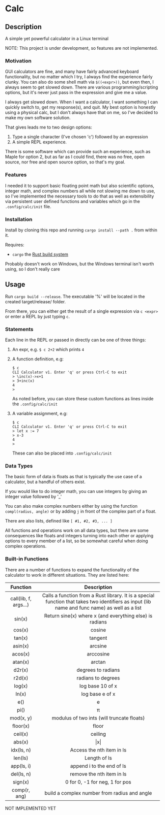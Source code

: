 # Calc

## Description

A simple yet powerful calculator in a Linux terminal

NOTE: This project is under development, so features are not implemented.

### Motivation

GUI calculators are fine, and many have fairly advanced keyboard functionality, but no matter which I try, I always find the experience fairly clunky. You can also do some shell math via `$((<expr>))`, but even then, I always seem to get slowed down. There are various programming/scripting options, but it's never just pass in the expression and give me a value.

I always get slowed down. When I want a calculator, I want something I can quickly switch to, get my response(s), and quit. My best option is honestly using a physical calc, but I don't always have that on me, so I've decided to make my own software solution.

That gives leads me to two design options:

1. Type a single character (I've chosen 'c') followed by an expression
2. A simple REPL experience.

There is some software which can provide such an experience, such as Maple for option 2, but as far as I could find, there was no free, open source, nor free and open source option, so that's my goal.

### Features

I needed it to support basic floating point math but also scientific options, integer math, and complex numbers all while not slowing me down to use, so I've implemented the necessary tools to do that as well as extensibility via persistent user defined functions and variables which go in the `.config/calc/init` file.
### Installation

Install by cloning this repo and running `cargo install --path .` from within it.

Requires:
- `cargo` the [Rust build system](https://www.rust-lang.org/tools/install)

Probably doesn't work on Windows, but the Windows terminal isn't worth using, so I don't really care

## Usage

Run `cargo build --release`. The executable '%' will be located in the created target/release/ folder.

From there, you can either get the result of a single expression via `c <expr>` or enter a REPL by just typing `c`.

### Statements

Each line in the REPL or passed in directly can be one of three things:

1. An expr, e.g. `$ c 2+2` which prints `4`
2. A function definition, e.g:
    
    ```
    $ c
    CLI Calculator v1. Enter 'q' or press Ctrl-C to exit
    > \inc(x)->x+1
    > 3+inc(x)
    4
    >
    ```
    
    As noted before, you can store these custom functions as lines inside the `.config/calc/init`

3. A variable assignment, e.g:
    
    ```
    $ c
    CLI Calculator v1. Enter 'q' or press Ctrl-C to exit
    > let x := 7
    > x-3
    4
    >
    ```
    
    These can also be placed into `.config/calc/init`

### Data Types

The basic form of data is floats as that is typically the use case of a calculator, but a handful of others exist.

If you would like to do integer math, you can use integers by giving an integer value followed by '\_'

You can also make complex numbers either by using the function `compl(radius, angle)` or by adding `j` in front of the complex part of a float.

There are also lists, defined like `[ #1, #2, #3, ... ]`

All functions and operations work on all data types, but there are some consequences like floats and integers turning into each other or applying options to every member of a list, so be somewhat careful when doing complex operations.

### Built-in Functions

There are a number of functions to expand the functionality of the calculator to work in different situations. They are listed here:

| Function | Description |
|:----:|:-----------:|
| call(lib, f, args...) | Calls a function from a Rust library. It is a special function that takes two identifiers as input (lib name and func name) as well as a list |
| sin(x) | Return sine(x) where x (and everything else) is radians |
| cos(x) | cosine |
| tan(x) | tangent |
| asin(x) | arcsine |
| acos(x) | arccosine |
| atan(x) | arctan |
| d2r(x) | degrees to radians |
| r2d(x) | radians to degrees |
| log(x) | log base 10 of x |
| ln(x) | log base e of x |
| e() | e |
| pi() | π |
| mod(x, y) | modulus of two ints (will truncate floats) |
| floor(x) | floor |
| ceil(x) | ceiling |
| abs(x) | \|x\| |
| idx(ls, n) | Access the nth item in ls |
| len(ls) | Length of ls |
| app(ls, i) | append i to the end of ls |
| del(ls, n) | remove the nth item in ls |
| sign(x) | 0 for 0, -1 for neg, 1 for pos |
| comp(r, ang) | build a complex number from radius and angle |

NOT IMPLEMENTED YET


